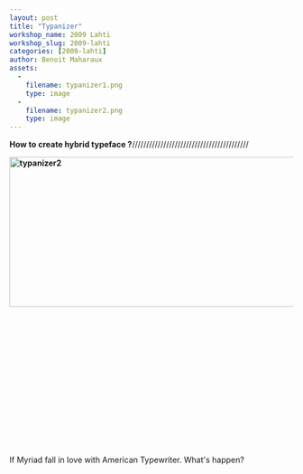 ```yaml
---
layout: post
title: "Typanizer"
workshop_name: 2009 Lahti
workshop_slug: 2009-lahti
categories: [2009-lahti]
author: Benoit Maharaux
assets:
  -
    filename: typanizer1.png
    type: image
  -
    filename: typanizer2.png
    type: image
---
```

<strong>How to create hybrid typeface ?</strong>/////////////////////////////////////////

<strong><img class="alignleft size-full wp-image-720" title="typanizer2" src="http://workshops.nodebox.net/2009/wp-content/uploads/typanizer2.png" alt="typanizer2" width="506" height="265" /></strong>

<strong>
</strong>

 

 

 

 

 

 

 

 

If Myriad fall in love with American Typewriter.
What's happen?
